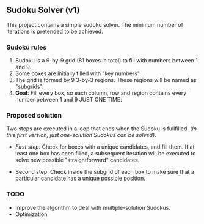 ## Sudoku Solver (v1)
This project contains a simple sudoku solver. 
The minimum number of iterations is pretended to be achieved.

### Sudoku rules
1. Sudoku is a 9-by-9 grid (81 boxes in total) to fill with numbers between 1 and 9.
2. Some boxes are initially filled with "key numbers".
3. The grid is formed by 9 3-by-3 regions. These regions will be named as "subgrids".
3. **Goal**: Fill every box, so each column, row and region contains every number
   between 1 and 9 JUST ONE TIME.
   
### Proposed solution
Two steps are executed in a loop that ends when the Sudoku is fullfilled.
 _(In this first version, just one-solution Sudokus can be solved)_.

- _First step:_ Check for boxes with a unique candidates, and fill them. 
If at least one box has been filled, a subsequent iteration will be executed to solve 
 new possible "straightforward" candidates.

- Second step: Check inside the subgrid of each box to make sure that a particular candidate
has a unique possible position.

### TODO
- Improve the algorithm to deal with multiple-solution Sudokus.
- Optimization
